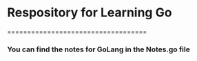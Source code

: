 # Respository for Learning Go

===================================

### You can find the notes for GoLang in the Notes.go file
 
 
